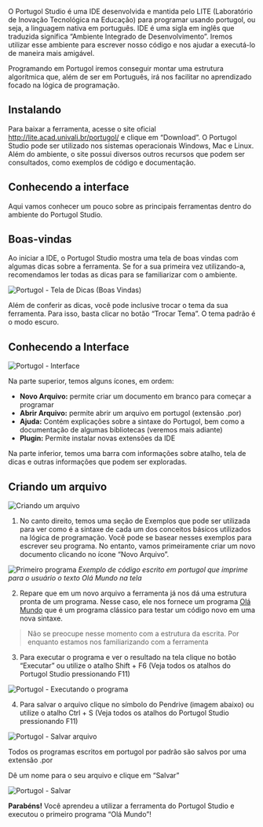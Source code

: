 O Portugol Studio é uma IDE desenvolvida e mantida pelo LITE (Laboratório de Inovação Tecnológica na Educação) para programar usando portugol, ou seja, a linguagem nativa em português. IDE é uma sigla em inglês que traduzida significa “Ambiente Integrado de Desenvolvimento”. Iremos utilizar esse ambiente para escrever nosso código e nos ajudar a executá-lo de maneira mais amigável.

Programando em Portugol iremos conseguir montar uma estrutura algorítmica que, além de ser em Português, irá nos facilitar no aprendizado focado na lógica de programação.

## **Instalando**

Para baixar a ferramenta, acesse o site oficial http://lite.acad.univali.br/portugol/ e clique em “Download”. O Portugol Studio pode ser utilizado nos sistemas operacionais Windows, Mac e Linux.
Além do ambiente, o site possui diversos outros recursos que podem ser consultados, como exemplos de código e documentação.

## **Conhecendo a interface**

Aqui vamos conhecer um pouco sobre as principais ferramentas dentro do ambiente do Portugol Studio.

## **Boas-vindas**

Ao iniciar a IDE, o Portugol Studio mostra uma tela de boas vindas com algumas dicas sobre a ferramenta. Se for a sua primeira vez utilizando-a, recomendamos ler todas as dicas para se familiarizar com o ambiente.

![Portugol - Tela de Dicas (Boas Vindas)](https://github.com/WoMakersCode/oficina-logica-de-programacao/blob/master/images/image12.png)

Além de conferir as dicas, você pode inclusive trocar o tema da sua ferramenta. Para isso, basta clicar no botão “Trocar Tema”. O tema padrão é o modo escuro.

## **Conhecendo a Interface**

![Portugol - Interface](https://github.com/WoMakersCode/oficina-logica-de-programacao/blob/master/images/image1.png)

Na parte superior, temos alguns ícones, em ordem:

* **Novo Arquivo:** permite criar um documento em branco para começar a programar
* **Abrir Arquivo:** permite abrir um arquivo em portugol (extensão .por)
* **Ajuda:** Contém explicações sobre a sintaxe do Portugol, bem como a documentação de algumas bibliotecas (veremos mais adiante)
* **Plugin:** Permite instalar novas extensões da IDE

Na parte inferior, temos uma barra com informações sobre atalho, tela de dicas e outras informações que podem ser exploradas.

## **Criando um arquivo**

![Criando um arquivo](https://github.com/WoMakersCode/oficina-logica-de-programacao/blob/master/images/image17.png)

1. No canto direito, temos uma seção de Exemplos que pode ser utilizada para ver como é a sintaxe de cada um dos conceitos básicos utilizados na lógica de programação. Você pode se basear nesses exemplos para escrever seu programa. No entanto, vamos primeiramente criar um novo documento clicando no ícone “Novo Arquivo”. 

![Primeiro programa](https://github.com/WoMakersCode/oficina-logica-de-programacao/blob/master/images/image18.png)
_Exemplo de código escrito em portugol que imprime para o usuário o texto Olá Mundo na tela_

2. Repare que em um novo arquivo a ferramenta já nos dá uma estrutura pronta de um programa. Nesse caso, ele nos fornece um programa [Olá Mundo](https://blog.nathabonfim59.com/2019/04/15/voce-sabe-de-onde-surgiu-a-tradicao-do-hello-world/) que é um programa clássico para testar um código novo em uma nova sintaxe.

> Não se preocupe nesse momento com a estrutura da escrita. Por enquanto estamos nos familiarizando com a ferramenta

3. Para executar o programa e ver o resultado na tela clique no botão “Executar” ou utilize o atalho Shift + F6 (Veja todos os atalhos do Portugol Studio pressionando F11)

![Portugol - Executando o programa](https://github.com/WoMakersCode/oficina-logica-de-programacao/blob/master/images/image16.png)

4. Para salvar o arquivo clique no símbolo do Pendrive (imagem abaixo) ou utilize o atalho Ctrl + S (Veja todos os atalhos do Portugol Studio pressionando F11)

![Portugol - Salvar arquivo](https://github.com/WoMakersCode/oficina-logica-de-programacao/blob/master/images/image13.png)

Todos os programas escritos em portugol por padrão são salvos por uma extensão .por

Dê um nome para o seu arquivo e clique em “Salvar”

![Portugol - Salvar](https://github.com/WoMakersCode/oficina-logica-de-programacao/blob/master/images/image3.png)

**Parabéns!** Você aprendeu a utilizar a ferramenta do Portugol Studio e executou o primeiro programa “Olá Mundo”!
